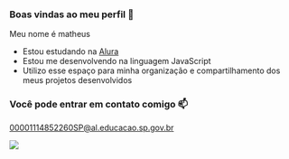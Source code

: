 ### Boas vindas ao meu perfil 💙

Meu nome é matheus

- Estou estudando na [Alura](https://www.alura.com.br)
- Estou me desenvolvendo na linguagem JavaScript
- Utilizo esse espaço para minha organização e compartilhamento dos meus projetos desenvolvidos

### Você pode entrar em contato comigo 📫

00001114852260SP@al.educacao.sp.gov.br

![](https://media1.tenor.com/m/oVqjhn9WWV0AAAAd/cool-fun.gif)
